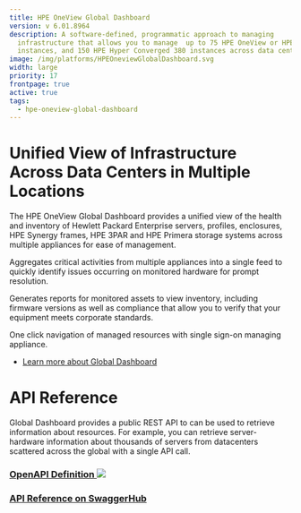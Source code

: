 ```yaml
---
title: HPE OneView Global Dashboard
version: v 6.01.8964
description: A software-defined, programmatic approach to managing
  infrastructure that allows you to manage  up to 75 HPE OneView or HPE Synergy
  instances, and 150 HPE Hyper Converged 380 instances across data centers.
image: /img/platforms/HPEOneviewGlobalDashboard.svg
width: large
priority: 17
frontpage: true
active: true
tags:
  - hpe-oneview-global-dashboard
---
```

# Unified View of Infrastructure Across Data Centers in Multiple Locations
The HPE OneView Global Dashboard provides a unified view of the health and inventory of Hewlett Packard Enterprise servers, profiles, enclosures, HPE Synergy frames, HPE 3PAR and HPE Primera storage systems across multiple appliances for ease of management.



Aggregates critical activities from multiple appliances into a single feed to quickly identify issues occurring on monitored hardware for prompt resolution.

Generates reports for monitored assets to view inventory, including firmware versions as well as compliance that allow you to verify that your equipment meets corporate standards.

One click navigation of managed resources with single sign-on managing appliance.

- [Learn more about Global Dashboard](https://hpe.com/products/ovglobaldashboard)

# API Reference
Global Dashboard provides a public REST API to can be used to retrieve information about resources.  For example, you can retrieve server-hardware information about thousands of servers from datacenters scattered across the global with a single API call.


### [OpenAPI Definition ![](Github)](https://github.com/HewlettPackard/hpe-globaldashboard-swagger "OpenAPI (Swagger) definition of the Global Dashboard API")

### [API Reference on SwaggerHub](http://app.swaggerhub.com/apis/hpe-global-dashboard/hpe-one_view_global_dashboard_rest_api/2.1)
